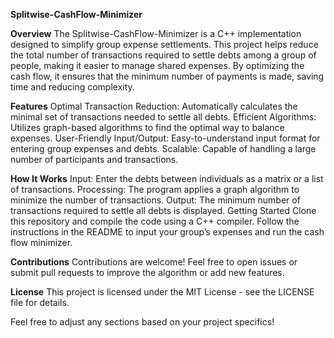**Splitwise-CashFlow-Minimizer**

**Overview**
The Splitwise-CashFlow-Minimizer is a C++ implementation designed to simplify group expense settlements. This project helps reduce the total number of transactions required to settle debts among a group of people, making it easier to manage shared expenses. By optimizing the cash flow, it ensures that the minimum number of payments is made, saving time and reducing complexity.

**Features**
Optimal Transaction Reduction: Automatically calculates the minimal set of transactions needed to settle all debts.
Efficient Algorithms: Utilizes graph-based algorithms to find the optimal way to balance expenses.
User-Friendly Input/Output: Easy-to-understand input format for entering group expenses and debts.
Scalable: Capable of handling a large number of participants and transactions.

**How It Works**
Input: Enter the debts between individuals as a matrix or a list of transactions.
Processing: The program applies a graph algorithm to minimize the number of transactions.
Output: The minimum number of transactions required to settle all debts is displayed.
Getting Started
Clone this repository and compile the code using a C++ compiler. Follow the instructions in the README to input your group’s expenses and run the cash flow minimizer.

**Contributions**
Contributions are welcome! Feel free to open issues or submit pull requests to improve the algorithm or add new features.

**License**
This project is licensed under the MIT License - see the LICENSE file for details.

Feel free to adjust any sections based on your project specifics!
